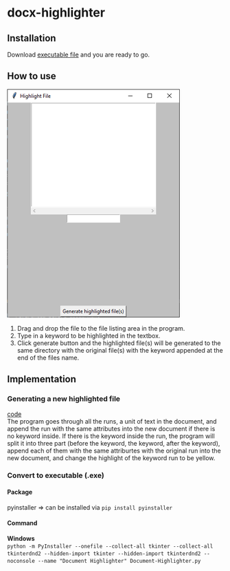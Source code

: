 # docx-highlighter

## Installation
  
  Download [executable file](https://github.com/sys10m/docx-highlighter/blob/main/Document%20Highlighter.exe) and you are ready to go.
  
## How to use
  
  ![!](https://github.com/sys10m/docx-highlighter/blob/main/dump-Files/GUI_Image.png)
  1. Drag and drop the file to the file listing area in the program.
  2. Type in a keyword to be highlighted in the textbox.
  3. Click generate button and the highlighted file(s) will be generated to the same directory with the original file(s) with the keyword appended at the end of the files name.
  
## Implementation
  
### Generating a new highlighted file
  
[code](https://github.com/sys10m/docx-highlighter/blob/main/dump-Files/genHighlightedFile.py)\
 The program goes through all the runs, a unit of text in the document, and append the run with the same attributes into the new document if there is no keyword inside. If there is the keyword inside the run, the program will split it into three part (before the keyword, the keyword, after the keyword), append each of them with the same attriburtes with the original run into the new document, and change the highlight of the keyword run to be yellow.
    
### Convert to executable (.exe) <add problem with tkinter and tkinterdnd2 package imports>
  
#### Package
  
pyinstaller ⇒ can be installed via `pip install pyinstaller`
  
#### Command
      
__Windows__\
`python -m PyInstaller --onefile --collect-all tkinter --collect-all tkinterdnd2 --hidden-import tkinter --hidden-import tkinterdnd2 --noconsole --name "Document Highlighter" Document-Highlighter.py`
